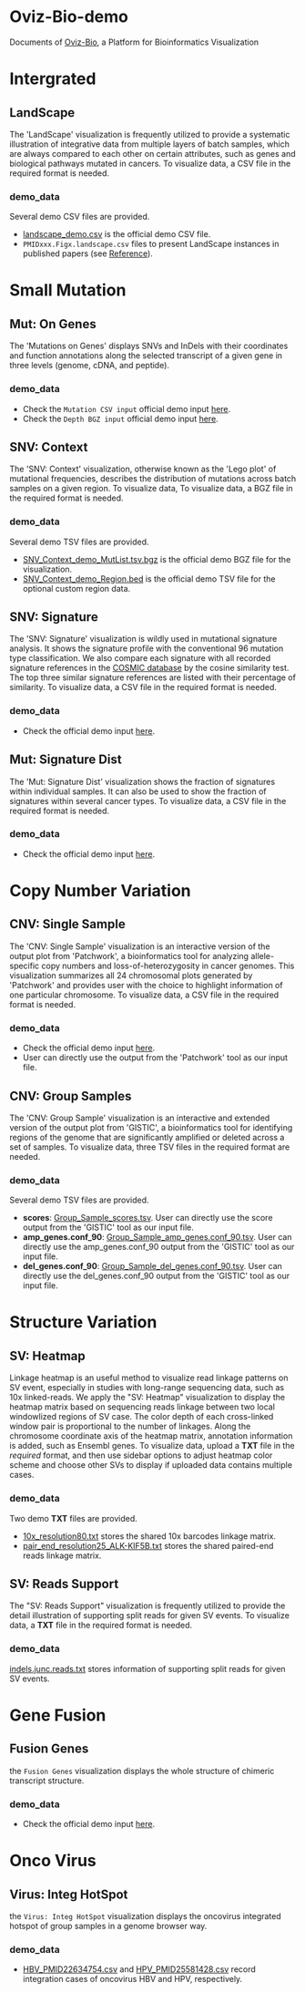 # Oviz-Bio-demo

Documents of [Oviz-Bio](https://bio.oviz.org/), a Platform for Bioinformatics Visualization

# Intergrated

## LandScape
The 'LandScape' visualization is frequently utilized to provide a systematic illustration of integrative data from multiple layers of batch samples, which are always compared to each other on certain attributes, such as genes and biological pathways mutated in cancers. To visualize data, a CSV file in the required format is needed.
### demo_data
Several demo CSV files are provided.
- [landscape_demo.csv](https://github.com/Nobel-Justin/Oviz-Bio-demo/blob/master/LandScape/demo_data/landscape_demo.csv) is the official demo CSV file.
- `PMIDxxx.Figx.landscape.csv` files to present LandScape instances in published papers (see [Reference](https://github.com/Nobel-Justin/Oviz-Bio-demo/blob/master/LandScape/markdown/LandScape-References.markdown)).

# Small Mutation

## Mut: On Genes
The 'Mutations on Genes' displays SNVs and InDels with their coordinates and function annotations along the selected transcript of a given gene in three levels (genome, cDNA, and peptide).
### demo_data
- Check the `Mutation CSV input` official demo input [here](https://github.com/Nobel-Justin/Oviz-Bio-demo/blob/master/Mut_OnGenes/demo_data/Mut_OnGenes_demo.mutations.csv).
- Check the `Depth BGZ input` official demo input [here](https://github.com/Nobel-Justin/Oviz-Bio-demo/blob/master/Mut_OnGenes/demo_data/Mut_OnGenes_demo.depth.tsv.bgz).

## SNV: Context
The 'SNV: Context' visualization, otherwise known as the 'Lego plot' of mutational frequencies, describes the distribution of mutations across batch samples on a given region. To visualize data, To visualize data, a BGZ file in the required format is needed.
### demo_data
Several demo TSV files are provided.
- [SNV_Context_demo_MutList.tsv.bgz](https://github.com/Nobel-Justin/Oviz-Bio-demo/blob/master/SNV_Context/demo_data/SNV_Context_demo_MutList.tsv.bgz) is the official demo BGZ file for the visualization.
- [SNV_Context_demo_Region.bed](https://github.com/Nobel-Justin/Oviz-Bio-demo/blob/master/SNV_Context/demo_data/SNV_Context_demo_Region.bed) is the official demo TSV file for the optional custom region data.

## SNV: Signature
The 'SNV: Signature' visualization is wildly used in mutational signature analysis. It shows the signature profile with the conventional 96 mutation type classification. We also compare each signature with all recorded signature references in the [COSMIC database](https://cancer.sanger.ac.uk/cosmic/signatures/SBS/) by the cosine similarity test. The top three similar signature references are listed with their percentage of similarity. To visualize data, a CSV file in the required format is needed.
### demo_data
- Check the official demo input [here](https://github.com/Nobel-Justin/Oviz-Bio-demo/blob/master/SNV_Signature/demo_data/SNV_Signature_demo.csv).

## Mut: Signature Dist
The 'Mut: Signature Dist' visualization shows the fraction of signatures within individual samples. It can also be used to show the fraction of signatures within several cancer types. To visualize data, a CSV file in the required format is needed.
### demo_data
- Check the official demo input [here](https://github.com/Nobel-Justin/Oviz-Bio-demo/blob/master/Mut_Signature_dist/demo_data/Mut_Signature_dist_demo.csv).

# Copy Number Variation

## CNV: Single Sample
The 'CNV: Single Sample' visualization is an interactive version of the output plot from 'Patchwork', a bioinformatics tool for analyzing allele-specific copy numbers and loss-of-heterozygosity in cancer genomes. This visualization summarizes all 24 chromosomal plots generated by 'Patchwork' and provides user with the choice to highlight information of one particular chromosome. To visualize data, a CSV file in the required format is needed.
### demo_data
- Check the official demo input [here](https://github.com/Nobel-Justin/Oviz-Bio-demo/blob/master/CNV_Single_Sample/demo_data/CNV_Single_Sample_demo.csv).
- User can directly use the output from the 'Patchwork' tool as our input file.

## CNV: Group Samples
The 'CNV: Group Sample' visualization is an interactive and extended version of the output plot from 'GISTIC', a bioinformatics tool for identifying regions of the genome that are significantly amplified or deleted across a set of samples. To visualize data, three TSV files in the required format are needed.
### demo_data
Several demo TSV files are provided.
- **scores**: [Group_Sample_scores.tsv](https://github.com/Nobel-Justin/Oviz-Bio-demo/blob/master/CNV_Group_Samples/demo_data/CNV_Group_Samples_demo_scores.tsv). User can directly use the score output from the 'GISTIC' tool as our input file.
- **amp_genes.conf_90**: [Group_Sample_amp_genes.conf_90.tsv](https://github.com/Nobel-Justin/Oviz-Bio-demo/blob/master/CNV_Group_Samples/demo_data/CNV_Group_Samples_demo_amp_genes.conf_90.tsv). User can directly use the amp_genes.conf_90 output from the 'GISTIC' tool as our input file.
- **del_genes.conf_90**: [Group_Sample_del_genes.conf_90.tsv](https://github.com/Nobel-Justin/Oviz-Bio-demo/blob/master/CNV_Group_Samples/demo_data/CNV_Group_Samples_demo_del_genes.conf_90.tsv). User can directly use the del_genes.conf_90 output from the 'GISTIC' tool as our input file.

# Structure Variation

## SV: Heatmap
Linkage heatmap is an useful method to visualize read linkage patterns on SV event, especially in studies with long-range sequencing data, such as 10x linked-reads. We apply the "SV: Heatmap" visualization to display the heatmap matrix based on sequencing reads linkage between two local windowlized regions of SV case. The color depth of each cross-linked window pair is proportional to the number of linkages. Along the chromosome coordinate axis of the heatmap matrix, annotation information is added, such as Ensembl genes. To visualize data, upload a **TXT** file in the *required* format, and then use sidebar options to adjust heatmap color scheme and choose other SVs to display if uploaded data contains multiple cases.

### demo_data
Two demo **TXT** files are provided.
- [10x_resolution80.txt](https://github.com/Nobel-Justin/Oviz-Bio-demo/blob/master/SV_Heatmap/demo_data/10x_resolution80.txt) stores the shared 10x barcodes linkage matrix.
- [pair_end_resolution25_ALK-KIF5B.txt](https://github.com/Nobel-Justin/Oviz-Bio-demo/blob/master/SV_Heatmap/demo_data/pair_end_resolution25_ALK-KIF5B.txt) stores the shared paired-end reads linkage matrix.

## SV: Reads Support
The "SV: Reads Support" visualization is frequently utilized to provide the detail illustration of supporting split reads for given SV events. To visualize data, a **TXT** file in the required format is needed.
### demo_data
[indels.junc.reads.txt](https://github.com/Nobel-Justin/Oviz-Bio-demo/blob/master/SV_Read_Support/demo_data/indels.junc.reads.txt) stores information of supporting split reads for given SV events.

# Gene Fusion

## Fusion Genes
the `Fusion Genes` visualization displays the whole structure of chimeric transcript structure.
### demo_data
- Check the official demo input [here](https://github.com/Nobel-Justin/Oviz-Bio-demo/blob/master/Fusion_Genes/demo_data/Fusion_Genes_demo.tsv).

# Onco Virus

## Virus: Integ HotSpot
the `Virus: Integ HotSpot` visualization displays the oncovirus integrated hotspot of group samples in a genome browser way.
### demo_data
- [HBV_PMID22634754.csv](https://github.com/Nobel-Justin/Oviz-Bio-demo/blob/master/Virus_IntegHotSpot/demo_data/HBV_PMID22634754.csv) and [HPV_PMID25581428.csv](https://github.com/Nobel-Justin/Oviz-Bio-demo/blob/master/Virus_IntegHotSpot/demo_data/HPV_PMID25581428.csv) record integration cases of oncovirus HBV and HPV, respectively.

